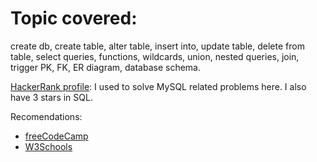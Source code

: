 # Topic covered:

create db, create table, alter table, insert into, update table, delete from table, select queries, functions, wildcards, union, nested queries, join, trigger PK, FK, ER diagram, database schema.

[HackerRank profile](https://www.hackerrank.com/moinshawon): I used to solve MySQL related problems here. I also have 3 stars in SQL.

Recomendations:
- [freeCodeCamp](https://www.mikedane.com/databases/sql/)
- [W3Schools](https://www.w3schools.com/sql/default.asp)

